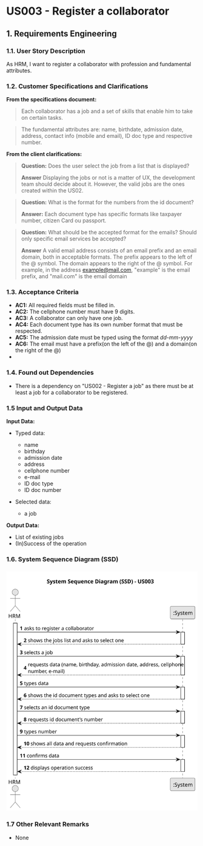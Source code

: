 # US003 - Register a collaborator


## 1. Requirements Engineering

### 1.1. User Story Description
As  HRM, I want    to register a collaborator with profession and fundamental attributes.

### 1.2. Customer Specifications and Clarifications 

**From the specifications document:**

>	Each collaborator has a job and a set of skills that enable him to take on certain tasks.

>	The fundamental attributes are: name, birthdate, admission date, address, contact info (mobile and
email), ID doc type and respective number. 

**From the client clarifications:**

> **Question:** Does the user select the job from a list that is displayed?
> 
> **Answer** Displaying the jobs or not is a matter of UX, the development team should decide about it. However, the valid jobs are the ones created within the US02.

> **Question:** What is the format for the numbers from the id document?
> 
> **Answer:** Each document type has specific formats like taxpayer number, citizen Card ou passport.

> **Question:** What should be the accepted format for the emails? Should only specific email services be accepted?
>
> **Answer** A valid email address consists of an email prefix and an email domain, both in acceptable formats.
The prefix appears to the left of the @ symbol. The domain appears to the right of the @ symbol.
For example, in the address example@mail.com, "example" is the email prefix, and "mail.com" is the email domain


### 1.3. Acceptance Criteria

* **AC1:** All required fields must be filled in.
* **AC2:** The cellphone number must have 9 digits.
* **AC3:** A collaborator can only have one job.
* **AC4:** Each document type has its own number format that must be respected.
* **AC5:** The admission date must be typed using the format _dd-mm-yyyy_
* **AC6:** The email must have a prefix(on the left of the @) and a domain(on the right of the @)
* 
### 1.4. Found out Dependencies

* There is a dependency on "US002 - Register a job" as there must be at least a job for a collaborator to be registered.

### 1.5 Input and Output Data

**Input Data:**

* Typed data:
    * name
    * birthday 
    * admission date
    * address
    * cellphone number
    * e-mail
    * ID doc type
    * ID doc number
	

* Selected data:
    * a job

**Output Data:**

* List of existing jobs
* (In)Success of the operation

### 1.6. System Sequence Diagram (SSD)
 
###

![System Sequence Diagram - Alternative One](svg/us003-system-sequence-diagram.svg)


### 1.7 Other Relevant Remarks

* None
